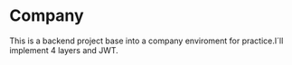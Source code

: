 # Company
This is a   backend project  base into  a company enviroment for practice.I´ll implement 4 layers and JWT.

